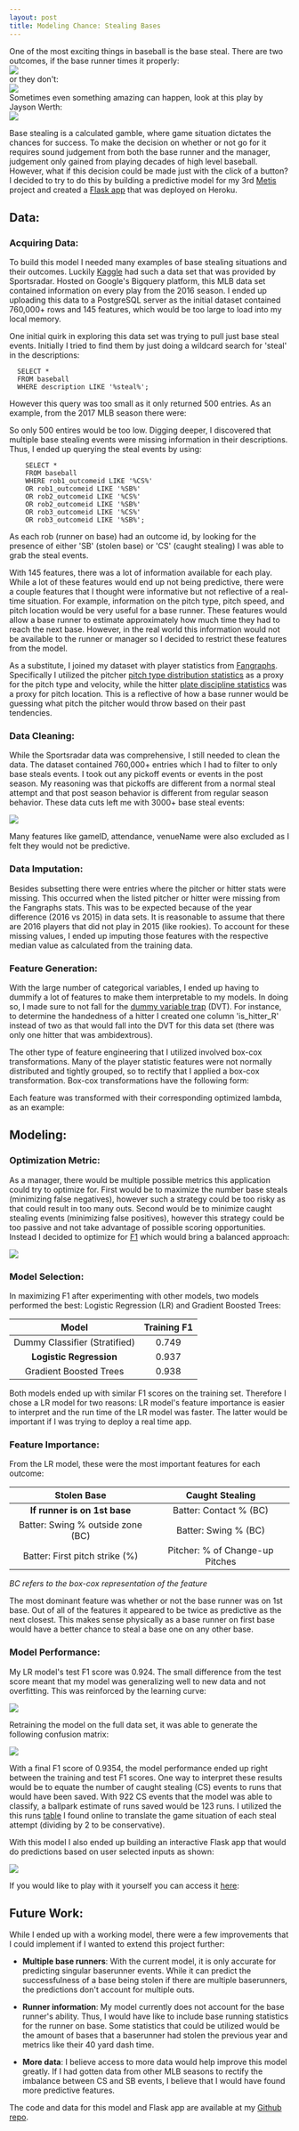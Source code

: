 ```yaml
---
layout: post
title: Modeling Chance: Stealing Bases
---
```

One of the most exciting things in baseball is the base steal. There are two outcomes, if the base runner times it properly:  
![](/public/Project_McNulty/successful_steal.gif)  
or they don't:   
![](/public/Project_McNulty/caught_stealing.gif)  
Sometimes even something amazing can happen, look at this play by Jayson Werth:  
![](/public/Project_McNulty/jaysonwerth_steal.gif)  

Base stealing is a calculated gamble, where game situation dictates the chances for success. To make the decision on whether or not go for it requires sound judgement from both the base runner and the manager, judgement only gained from playing decades of high level baseball. However, what if this decision could be made just with the click of a button? I decided to try to do this by building a predictive model for my 3rd [Metis] project and created a [Flask app] that was deployed on Heroku.

[Metis]: https://www.thisismetis.com/
[Flask app]: https://agile-stream-33883.herokuapp.com/

## Data:

### Acquiring Data:

To build this model I needed many examples of base stealing situations and their outcomes. Luckily [Kaggle] had such a data set that was provided by Sportsradar. Hosted on Google's Bigquery platform, this MLB data set contained information on every play from the 2016 season. I ended up uploading this data to a PostgreSQL server as the initial dataset contained 760,000+ rows and 145 features, which would be too large to load into my local memory.

One initial quirk in exploring this data set was trying to pull just base steal events. Initially I tried to find them
by just doing a wildcard search for 'steal' in the descriptions:

```
  SELECT *  
  FROM baseball  
  WHERE description LIKE '%steal%';
```

However this query was too small as it only returned 500 entries. As an example, from the 2017 MLB season there were:  



So only 500 entires would be too low. Digging deeper, I discovered that multiple base stealing events were missing information in their descriptions. Thus, I ended up querying the steal events by using:

```
    SELECT *
    FROM baseball
    WHERE rob1_outcomeid LIKE '%CS%'
    OR rob1_outcomeid LIKE '%SB%'
    OR rob2_outcomeid LIKE '%CS%'
    OR rob2_outcomeid LIKE '%SB%'
    OR rob3_outcomeid LIKE '%CS%'
    OR rob3_outcomeid LIKE '%SB%';
```

As each rob (runner on base) had an outcome id, by looking for the presence of either 'SB' (stolen base)
or 'CS' (caught stealing) I was able to grab the steal events.

With 145 features, there was a lot of information available for each play. While a lot of these features
would end up not being predictive, there were a couple features that I thought were informative but not reflective of a real-time situation. For example, information on the pitch type, pitch speed, and pitch location would be very useful for a base runner. These features would allow a base runner to estimate approximately how much time they had to reach the next base. However, in the real world this information would not be available to the runner or manager so I decided to restrict these features from the model.  

As a substitute, I joined my dataset with player statistics from [Fangraphs]. Specifically I utilized the pitcher [pitch type distribution statistics] as a proxy for the pitch type and velocity, while the hitter [plate discipline statistics] was a proxy for pitch location. This is a reflective of how a base runner would be guessing what pitch the pitcher would throw based on their past tendencies.

[Kaggle]: https://www.kaggle.com/sportradar/baseball
[Fangraphs]: https://www.fangraphs.com/
[pitch type distribution statistics]: https://www.fangraphs.com/leaders.aspx?pos=all&stats=pit&lg=all&qual=y&type=4&season=2015&team=0
[plate discipline statistics]: https://www.fangraphs.com/leaders.aspx?pos=all&stats=bat&lg=all&qual=y&type=5&season=2015&month=0&season1=2015&ind=0&team=0&rost=0&age=0&filter=&players=0

### Data Cleaning:

While the Sportsradar data was comprehensive, I still needed to clean the data. The dataset contained 760,000+ entries which I had to filter to only base steals events. I took out any pickoff events or events in the post season. My reasoning was that pickoffs are different from a normal steal attempt and that post season behavior is different from regular season behavior. These data cuts left me with 3000+ base steal events:

![](/public/Project_McNulty/event_types.png)

Many features like gameID, attendance, venueName were also excluded as I felt they would not be predictive.

### Data Imputation:

Besides subsetting there were entries where the pitcher or hitter stats were missing. This occurred when the listed pitcher or hitter were missing from the Fangraphs stats. This was to be expected because of the year difference (2016 vs 2015) in data sets. It is reasonable to assume that there are 2016 players that did not play in 2015 (like rookies). To account for these missing values, I ended up imputing those features with the respective median value as calculated from the training data.

### Feature Generation:  

With the large number of categorical variables, I ended up having to dummify a lot of features to make them interpretable to my models. In doing so, I made sure to not fall for the [dummy variable trap] (DVT). For instance, to determine the handedness of a hitter I created one column 'is_hitter_R' instead of two as that would fall into the DVT for this data set (there was only one hitter that was ambidextrous).

The other type of feature engineering that I utilized involved box-cox transformations. Many of the player statistic features were not normally distributed and tightly grouped, so to rectify that I applied a box-cox transformation. Box-cox transformations have the following form:  


Each feature was transformed with their corresponding optimized lambda, as an example:  


[dummy variable trap]: https://en.wikipedia.org/wiki/Dummy_variable_(statistics)


## Modeling:

### Optimization Metric:
As a manager, there would be multiple possible metrics this application could try to optimize for. First would be to maximize the number base steals (minimizing false negatives), however such a strategy could be too risky as that could result in too many outs. Second would be to minimize caught stealing events (minimizing false positives), however this strategy could be too passive and not take advantage of possible scoring opportunities. Instead I decided to optimize for [F1] which would bring a balanced approach:  

![](/public/Project_McNulty/f1_score.svg)

[F1]: https://en.wikipedia.org/wiki/F1_score
### Model Selection:
In maximizing F1 after experimenting with other models, two models performed the best: Logistic Regression (LR)  and Gradient Boosted Trees:

|           Model             | Training F1 |
| :-------------------------: | :----------:|
|Dummy Classifier (Stratified)|    0.749    |
|**Logistic Regression**      |    0.937    |
|Gradient Boosted Trees       |    0.938    |


Both models ended up with similar F1 scores on the training set. Therefore I chose a LR model for two reasons: LR model's feature importance is easier to interpret and the run time of the LR model was faster. The latter would be important if I was trying to deploy a real time app.


### Feature Importance:

From the LR model, these were the most important features for each outcome:

|         Stolen Base             |            Caught Stealing         |
| :-----------------------------: | :---------------------------------:|
|  **If runner is on 1st base**   |         Batter: Contact % (BC)     |   
|Batter: Swing % outside zone (BC)|     Batter: Swing % (BC)           |
|  Batter: First pitch strike (%) |  Pitcher: % of Change-up Pitches   |

*BC refers to the box-cox representation of the feature*

The most dominant feature was whether or not the base runner was on 1st base. Out of all of the features it appeared to be twice as predictive as the next closest. This makes sense physically as a base runner on first base would have a better chance to steal a base one on any other base.

### Model Performance:

My LR model's test F1 score was 0.924. The small difference from the test score meant that my model was generalizing well to new data and not overfitting. This was reinforced by the learning curve:  

![](/public/Project_McNulty/learning_curve.png)

Retraining the model on the full data set, it was able to generate the following confusion matrix:  

![](/public/Project_McNulty/confusion_matrix.png)

With a final F1 score of 0.9354, the model performance ended up right between the training and test F1 scores. One way to interpret these results would be to equate the number of caught stealing (CS) events to runs that would have been saved. With 922 CS events that the model was able to classify, a ballpark estimate of runs saved would be 123 runs. I utilized the this runs [table] I found online to translate the game situation of each steal attempt (dividing by 2 to be conservative).

[table]: https://www.nssl.noaa.gov/users/brooks/public_html/feda/datasets/expectedruns.html

With this model I also ended up building an interactive Flask app that would do predictions based on user selected inputs as shown:

![](/public/Project_McNulty/BaseballApp_video)

If you would like to play with it yourself you can access it [here]:

[here]: https://agile-stream-33883.herokuapp.com/

## Future Work:

While I ended up with a working model, there were a few improvements that I could implement if I wanted to extend this project further:

* **Multiple base runners**: With the current model, it is only accurate for predicting singular baserunner events. While it can predict the successfulness of a base being stolen if there are multiple baserunners, the predictions don't account for multiple outs.

* **Runner information**: My model currently does not account for the base runner's ability. Thus, I would have like to include base running statistics for the runner on base. Some statistics that could be utilized would be the amount of bases that a baserunner had stolen the previous year and metrics like their 40 yard dash time.

* **More data**: I believe access to more data would help improve this model greatly. If I had gotten data from other MLB seasons to rectify the imbalance between CS and SB events, I believe that I would have found more predictive features.

The code and data for this model and Flask app are available at my [Github repo].

[Github repo]: https://github.com/alan-j-lin/stealingbases_classification
